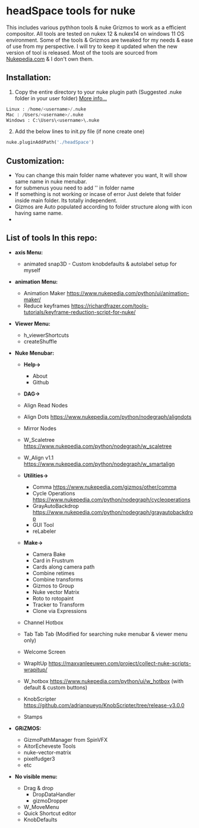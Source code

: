 # headSpace tools for nuke
   This includes various pythhon tools & nuke Grizmos to work as a efficient compositor.
All tools are tested on nukex 12 & nukex14 on windows 11 OS environment.
Some of the tools & Grizmos are tweaked for my needs & ease of use from my perspective.
I will try to keep it updated when the new version of tool is released.
Most of the tools are sourced from [Nukepedia.com](https://www.nukepedia.com/) & I don't own them.

## Installation:
 1. Copy the entire directory to your nuke plugin path (Suggested .nuke folder in your user folder) [More info...](https://support.foundry.com/hc/en-us/articles/207271649-Q100048-Nuke-Directory-Locations)
   ```python
   Linux : /home/<username>/.nuke
   Mac : /Users/<username>/.nuke
   Windows : C:\Users\<username>\.nuke
   ```

 2. Add the below lines to init.py file (if none create one)
   ```python
   nuke.pluginAddPath('./headSpace')
   ```
 

## Customization:
- You can change this main folder name whatever you want, It will show same name in nuke menubar.
- for submenus youu need to add '<space><dot><space>' in folder name
- If something is not working or incase of error Just delete that folder inside main folder. Its totally independent.
- Gizmos are Auto populated according to folder structure along with icon having same name.
- 

## List of tools In this repo:

- **axis Menu:**
  - animated snap3D - Custom knobdefaults & autolabel setup for myself

- **animation Menu:**
  - Animation Maker https://www.nukepedia.com/python/ui/animation-maker/
  - Reduce keyframes https://richardfrazer.com/tools-tutorials/keyframe-reduction-script-for-nuke/

- **Viewer Menu:**
  - h_viewerShortcuts
  - createShuffle

- **Nuke Menubar:**
  - **Help->**
    - About
    - Github
  - **DAG->**
   - Align Read Nodes
   - Align Dots https://www.nukepedia.com/python/nodegraph/aligndots
   - Mirror Nodes
   - W_Scaletree https://www.nukepedia.com/python/nodegraph/w_scaletree
   - W_Align v1.1 https://www.nukepedia.com/python/nodegraph/w_smartalign

  - **Utilities->**
    - Comma https://www.nukepedia.com/gizmos/other/comma
    - Cycle Operations https://www.nukepedia.com/python/nodegraph/cycleoperations
    - GrayAutoBackdrop https://www.nukepedia.com/python/nodegraph/grayautobackdrop
    - GUI Tool
    - reLabeler

  - **Make->**
    - Camera Bake
    - Card in Frustrum
    - Cards along camera path
    - Combine retimes
    - Combine transforms
    - Gizmos to Group
    - Nuke vector Matrix
    - Roto to rotopaint
    - Tracker to Transform
    - Clone via Expressions

  - Channel Hotbox
  - Tab Tab Tab (Modified for searching nuke menubar & viewer menu only)
  - Welcome Screen
  - WrapItUp https://maxvanleeuwen.com/project/collect-nuke-scripts-wrapitup/
  - W_hotbox  https://www.nukepedia.com/python/ui/w_hotbox (with default & custom buttons)
  - KnobScripter https://github.com/adrianpueyo/KnobScripter/tree/release-v3.0.0
  - Stamps 


- **GRiZMOS:**
  - GizmoPathManager from SpinVFX
  - AitorEcheveste Tools
  - nuke-vector-matrix
  - pixelfudger3
  - etc

- **No visible menu:**
  - Drag & drop
    - DropDataHandler
    - gizmoDropper
  - W_MoveMenu
  - Quick Shortcut editor
  - KnobDefaults



